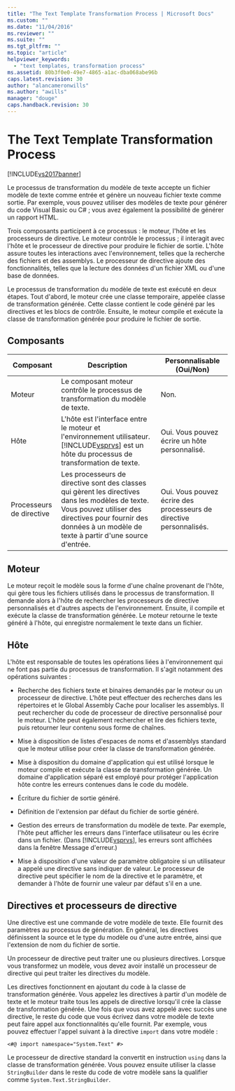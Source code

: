 ```yaml
---
title: "The Text Template Transformation Process | Microsoft Docs"
ms.custom: ""
ms.date: "11/04/2016"
ms.reviewer: ""
ms.suite: ""
ms.tgt_pltfrm: ""
ms.topic: "article"
helpviewer_keywords: 
  - "text templates, transformation process"
ms.assetid: 80b3f0e0-49e7-4865-a1ac-dba068abe96b
caps.latest.revision: 30
author: "alancameronwills"
ms.author: "awills"
manager: "douge"
caps.handback.revision: 30
---
```

# The Text Template Transformation Process
[!INCLUDE[vs2017banner](../code-quality/includes/vs2017banner.md)]

Le processus de transformation du modèle de texte accepte un fichier modèle de texte comme entrée et génère un nouveau fichier texte comme sortie.  Par exemple, vous pouvez utiliser des modèles de texte pour générer du code Visual Basic ou C\# ; vous avez également la possibilité de générer un rapport HTML.  
  
 Trois composants participent à ce processus : le moteur, l'hôte et les processeurs de directive.  Le moteur contrôle le processus ; il interagit avec l'hôte et le processeur de directive pour produire le fichier de sortie.  L'hôte assure toutes les interactions avec l'environnement, telles que la recherche des fichiers et des assemblys.  Le processeur de directive ajoute des fonctionnalités, telles que la lecture des données d'un fichier XML ou d'une base de données.  
  
 Le processus de transformation du modèle de texte est exécuté en deux étapes.  Tout d'abord, le moteur crée une classe temporaire, appelée classe de transformation générée.  Cette classe contient le code généré par les directives et les blocs de contrôle.  Ensuite, le moteur compile et exécute la classe de transformation générée pour produire le fichier de sortie.  
  
## Composants  
  
|Composant|Description|Personnalisable \(Oui\/Non\)|  
|---------------|-----------------|----------------------------------|  
|Moteur|Le composant moteur contrôle le processus de transformation du modèle de texte.|Non.|  
|Hôte|L'hôte est l'interface entre le moteur et l'environnement utilisateur.  [!INCLUDE[vsprvs](../code-quality/includes/vsprvs_md.md)] est un hôte du processus de transformation de texte.|Oui.  Vous pouvez écrire un hôte personnalisé.|  
|Processeurs de directive|Les processeurs de directive sont des classes qui gèrent les directives dans les modèles de texte.  Vous pouvez utiliser des directives pour fournir des données à un modèle de texte à partir d'une source d'entrée.|Oui.  Vous pouvez écrire des processeurs de directive personnalisés.|  
  
## Moteur  
 Le moteur reçoit le modèle sous la forme d'une chaîne provenant de l'hôte, qui gère tous les fichiers utilisés dans le processus de transformation.  Il demande alors à l'hôte de rechercher les processeurs de directive personnalisés et d'autres aspects de l'environnement.  Ensuite, il compile et exécute la classe de transformation générée.  Le moteur retourne le texte généré à l'hôte, qui enregistre normalement le texte dans un fichier.  
  
## Hôte  
 L'hôte est responsable de toutes les opérations liées à l'environnement qui ne font pas partie du processus de transformation. Il s'agit notamment des opérations suivantes :  
  
-   Recherche des fichiers texte et binaires demandés par le moteur ou un processeur de directive.  L'hôte peut effectuer des recherches dans les répertoires et le Global Assembly Cache pour localiser les assemblys.  Il peut rechercher du code de processeur de directive personnalisé pour le moteur.  L'hôte peut également rechercher et lire des fichiers texte, puis retourner leur contenu sous forme de chaînes.  
  
-   Mise à disposition de listes d'espaces de noms et d'assemblys standard que le moteur utilise pour créer la classe de transformation générée.  
  
-   Mise à disposition du domaine d'application qui est utilisé lorsque le moteur compile et exécute la classe de transformation générée.  Un domaine d'application séparé est employé pour protéger l'application hôte contre les erreurs contenues dans le code du modèle.  
  
-   Écriture du fichier de sortie généré.  
  
-   Définition de l'extension par défaut du fichier de sortie généré.  
  
-   Gestion des erreurs de transformation du modèle de texte.  Par exemple, l'hôte peut afficher les erreurs dans l'interface utilisateur ou les écrire dans un fichier.  \(Dans [!INCLUDE[vsprvs](../code-quality/includes/vsprvs_md.md)], les erreurs sont affichées dans la fenêtre Message d'erreur.\)  
  
-   Mise à disposition d'une valeur de paramètre obligatoire si un utilisateur a appelé une directive sans indiquer de valeur.  Le processeur de directive peut spécifier le nom de la directive et le paramètre, et demander à l'hôte de fournir une valeur par défaut s'il en a une.  
  
## Directives et processeurs de directive  
 Une directive est une commande de votre modèle de texte.  Elle fournit des paramètres au processus de génération.  En général, les directives définissent la source et le type du modèle ou d'une autre entrée, ainsi que l'extension de nom du fichier de sortie.  
  
 Un processeur de directive peut traiter une ou plusieurs directives.  Lorsque vous transformez un modèle, vous devez avoir installé un processeur de directive qui peut traiter les directives du modèle.  
  
 Les directives fonctionnent en ajoutant du code à la classe de transformation générée.  Vous appelez les directives à partir d'un modèle de texte et le moteur traite tous les appels de directive lorsqu'il crée la classe de transformation générée.  Une fois que vous avez appelé avec succès une directive, le reste du code que vous écrivez dans votre modèle de texte peut faire appel aux fonctionnalités qu'elle fournit.  Par exemple, vous pouvez effectuer l'appel suivant à la directive `import` dans votre modèle :  
  
 `<#@ import namespace="System.Text" #>`  
  
 Le processeur de directive standard la convertit en instruction `using` dans la classe de transformation générée.  Vous pouvez ensuite utiliser la classe `StringBuilder` dans le reste du code de votre modèle sans la qualifier comme `System.Text.StringBuilder`.